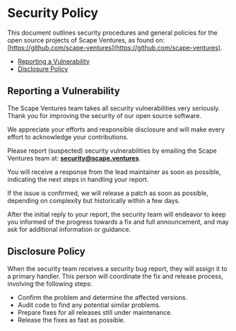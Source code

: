 # Security Policy

This document outlines security procedures and general policies for the
open source projects of Scape Ventures, as found on: 
[https://github.com/scape-ventures](https://github.com/scape-ventures).

  * [Reporting a Vulnerability](#reporting-a-vulnerability)
  * [Disclosure Policy](#disclosure-policy)


## Reporting a Vulnerability

The Scape Ventures team takes all security vulnerabilities very seriously. 
Thank you for improving the security of our open source software. 

We appreciate your efforts and responsible disclosure and will
make every effort to acknowledge your contributions.


Please report (suspected) security vulnerabilities by emailing the 
Scape Ventures team at:
**[security@scape.ventures](mailto:security@scape.ventures)**. 


You will receive a response from the lead maintainer as soon as possible, 
indicating the next steps in handling your report.

If the issue is confirmed, we will release a patch as soon as possible, 
depending on complexity but historically within a few days.

After the initial reply to your report, the security team will endeavor 
to keep you informed of the progress towards a fix and full announcement, 
and may ask for additional information or guidance.


## Disclosure Policy

When the security team receives a security bug report, they will assign it
to a primary handler. This person will coordinate the fix and release
process, involving the following steps:

  * Confirm the problem and determine the affected versions.
  * Audit code to find any potential similar problems.
  * Prepare fixes for all releases still under maintenance.
  * Release the fixes as fast as possible.
